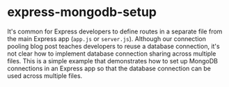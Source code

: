 # express-mongodb-setup

It's common for Express developers to define routes in a separate file from the main Express app (`app.js` or `server.js`). Although our connection pooling blog post teaches developers to reuse a database connection, it's not clear how to implement database connection sharing across multiple files. This is a simple example that demonstrates how to set up MongoDB connections in an Express app so that the database connection can be used across multiple files.
